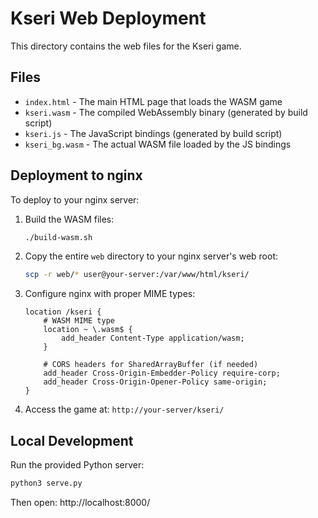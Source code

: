 # Kseri Web Deployment

This directory contains the web files for the Kseri game.

## Files

- `index.html` - The main HTML page that loads the WASM game
- `kseri.wasm` - The compiled WebAssembly binary (generated by build script)
- `kseri.js` - The JavaScript bindings (generated by build script)
- `kseri_bg.wasm` - The actual WASM file loaded by the JS bindings

## Deployment to nginx

To deploy to your nginx server:

1. Build the WASM files:
   ```bash
   ./build-wasm.sh
   ```

2. Copy the entire `web` directory to your nginx server's web root:
   ```bash
   scp -r web/* user@your-server:/var/www/html/kseri/
   ```

3. Configure nginx with proper MIME types:
   ```nginx
   location /kseri {
       # WASM MIME type
       location ~ \.wasm$ {
           add_header Content-Type application/wasm;
       }
       
       # CORS headers for SharedArrayBuffer (if needed)
       add_header Cross-Origin-Embedder-Policy require-corp;
       add_header Cross-Origin-Opener-Policy same-origin;
   }
   ```

4. Access the game at: `http://your-server/kseri/`

## Local Development

Run the provided Python server:
```bash
python3 serve.py
```

Then open: http://localhost:8000/